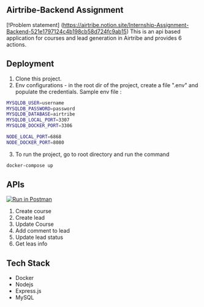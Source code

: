 ## Airtribe-Backend Assignment
[!Problem statement] (https://airtribe.notion.site/Internship-Assignment-Backend-521e1797124c4b198cb58d724fc9ab15)
This is an api based application for courses and lead generation in Airtribe and provides 6 actions.

## Deployment

1. Clone this project.
2. Env configurations - in the root dir of the project, create a file ".env" and populate the credentials. Sample env file :
```bash
MYSQLDB_USER=username
MYSQLDB_PASSWORD=password
MYSQLDB_DATABASE=airtribe
MYSQLDB_LOCAL_PORT=3307
MYSQLDB_DOCKER_PORT=3306

NODE_LOCAL_PORT=6868
NODE_DOCKER_PORT=8080
```

3. To run the project, go to root directory and run the command
```bash
docker-compose up
```


## APIs
[![Run in Postman](https://run.pstmn.io/button.svg)](https://god.gw.postman.com/run-collection/21758850-1d2871f1-6e65-4416-990e-22168cbba2a3?action=collection%2Ffork&collection-url=entityId%3D21758850-1d2871f1-6e65-4416-990e-22168cbba2a3%26entityType%3Dcollection%26workspaceId%3Dfafedc3c-fa6d-4364-8323-0abc06001c4b)

1. Create course
2. Create lead
3. Update Course
4. Add comment to lead
5. Update lead status
6. Get leas info

## Tech Stack
* Docker
* Nodejs
* Express.js
* MySQL